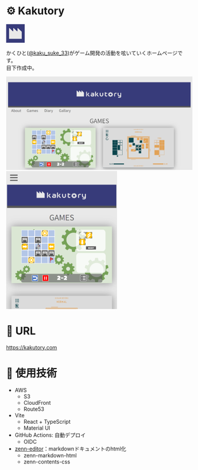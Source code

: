 # ⚙ Kakutory

<img width="50" alt="PC表示" src="./docs/factory.svg">

かくひと([@kaku_suke_33](https://twitter.com/kaku_suke_33))がゲーム開発の活動を呟いていくホームページです。  
目下作成中。

<img width="600" alt="PC表示" src="./docs/thambnail_pc.png">
<img width="300" alt="PC表示" src="./docs/thambnail_phone.png">

# 🔗 URL

https://kakutory.com

# 🔧 使用技術
- AWS
   - S3
   - CloudFront
   - Route53
- Vite
   - React + TypeScript
   <!-- - Tailwind CSS -->
   - Material UI
- GitHub Actions: 自動デプロイ
   - OIDC
- [zenn-editor](https://github.com/zenn-dev/zenn-editor)：markdownドキュメントのhtml化
   - zenn-markdown-html
   - zenn-contents-css

